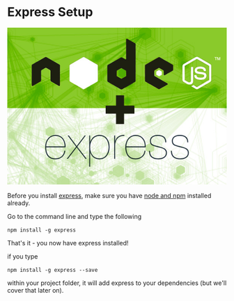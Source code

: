 
# Express Setup

![](node-express.jpg)

Before you install [express](http://www.expressjs.com), make sure you have [node and npm](https://docs.npmjs.com/getting-started/installing-node) installed already.

Go to the command line and type the following

```
npm install -g express
```
That's it - you now have express installed!

if you type 

```
npm install -g express --save
```

within your project folder, it will add express to your dependencies (but we'll cover that later on).